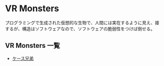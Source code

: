 VR Monsters
===========

プログラミングで生成された仮想的な生物で、人間には実在するように見え、接するが、構造はソフトウェアなので、ソフトウェアの脆弱性をつけば倒せる。

VR Monsters 一覧
--------



* [ケース兄弟](./CaseBros/profile.vr.md)
